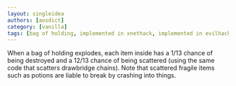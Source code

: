 ```yaml
---
layout: singleidea
authors: [aosdict]
category: [vanilla]
tags: [bag of holding, implemented in xnethack, implemented in evilhack]
---
```

When a bag of holding explodes, each item inside has a 1/13 chance of being destroyed and a 12/13 chance of being scattered (using the same code that scatters drawbridge chains). Note that scattered fragile items such as potions are liable to break by crashing into things.
